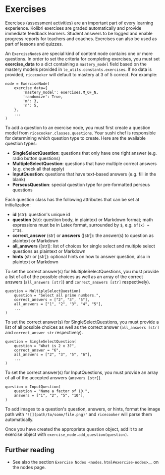 Exercises
=========

Exercises (assessment activities) are an important part of every learning experience.
Kolibri exercises are graded automatically and provide immediate feedback learners.
Student answers to be logged and enable progress reports for teachers and coaches.
Exercises can also be used as part of lessons and quizzes.

An `ExerciseNode`s are special kind of content node contains one or more questions.
In order to set the criteria for completing exercises, you must set __exercise_data__
to a dict containing a `mastery_model` field based on the mastery models provided
in `le_utils.constants.exercises`.
If no data is provided, `ricecooker` will default to mastery at 3 of 5 correct.
For example:
```
node = ExerciseNode(
    exercise_data={
        'mastery_model': exercises.M_OF_N,
        'randomize': True,
        'm': 3,
        'n': 5,
    },
    ...
)
```


To add a question to an exercise node, you must first create a question model from
`ricecooker.classes.questions`. Your sushi chef is responsible for determining
which question type to create. Here are the available question types:
  - __SingleSelectQuestion__: questions that only have one right answer (e.g. radio button questions)
  - __MultipleSelectQuestion__: questions that have multiple correct answers (e.g. check all that apply)
  - __InputQuestion__: questions that have text-based answers (e.g. fill in the blank)
  - __PerseusQuestion__: special question type for pre-formatted perseus questions


Each question class has the following attributes that can be set at initialization:
  - __id__ (str): question's unique id
  - __question__ (str): question body, in plaintext or Markdown format;
    math expressions must be in Latex format, surrounded by `$`, e.g. `$f(x) = 2^3$`.
  - __correct_answer__ (str) or __answers__ ([str]): the answer(s) to question as plaintext or Markdown
  - __all_answers__ ([str]): list of choices for single select and multiple select questions as plaintext or Markdown
  - __hints__ (str or [str]): optional hints on how to answer question, also in plaintext or Markdown

To set the correct answer(s) for MultipleSelectQuestions, you must provide a list
of all of the possible choices as well as an array of the correct answers
(`all_answers [str]`) and `correct_answers [str]` respectively).
```
question = MultipleSelectQuestion(
    question = "Select all prime numbers.",
    correct_answers = ["2", "3", "5"],
    all_answers = ["1", "2", "3", "4", "5"],
    ...
)
```

To set the correct answer(s) for SingleSelectQuestions, you must provide a list
of all possible choices as well as the correct answer (`all_answers [str]` and
`correct_answer str` respectively).

```
question = SingleSelectQuestion(
    question = "What is 2 x 3?",
    correct_answer = "6",
    all_answers = ["2", "3", "5", "6"],
    ...
)
```

To set the correct answer(s) for InputQuestions, you must provide an array of
all of the accepted answers (`answers [str]`).
```
question = InputQuestion(
    question = "Name a factor of 10.",
    answers = ["1", "2", "5", "10"],
)
```

To add images to a question's question, answers, or hints, format the image path
with `'![](path/to/some/file.png)'` and `ricecooker` will parse them automatically.


Once you have created the appropriate question object, add it to an exercise object
with `exercise_node.add_question(question)`.


Further reading
---------------

  - See also the section `Exercise Nodes <nodes.html#exercise-nodes>`__ on the nodes page.
